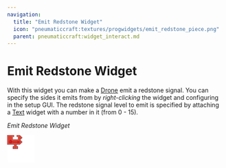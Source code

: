 ```yaml
---
navigation:
  title: "Emit Redstone Widget"
  icon: "pneumaticcraft:textures/progwidgets/emit_redstone_piece.png"
  parent: pneumaticcraft:widget_interact.md
---
```


# Emit Redstone Widget

With this widget you can make a [Drone](../tools/drone.md) emit a <Color hex="#f00">redstone signal</Color>. You can specify the sides it emits from by *right-clicking* the widget and configuring in the setup GUI. The redstone signal level to emit is specified by attaching a [Text](./text.md) widget with a number in it (from 0 - 15).

*Emit Redstone Widget*

![](emit_redstone_piece.png)

